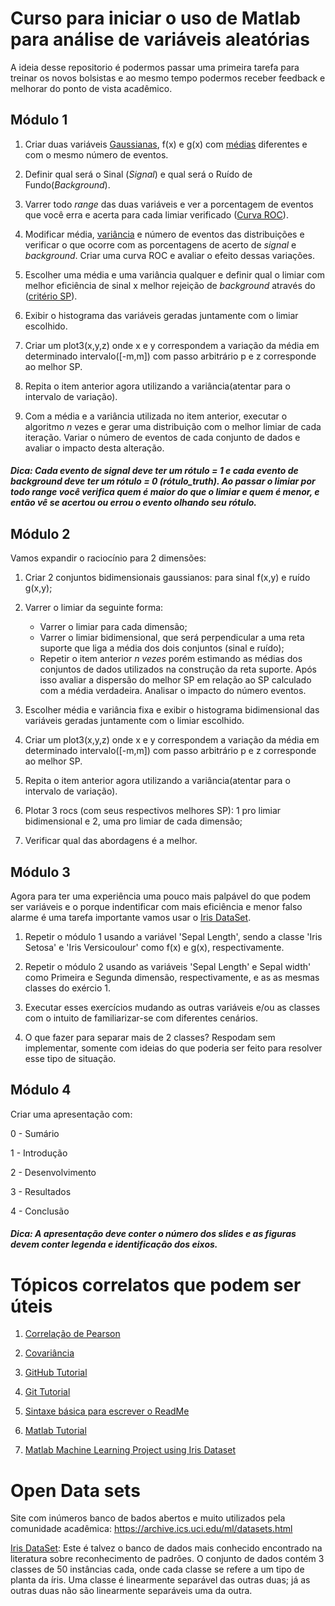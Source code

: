 # Curso para iniciar o uso de Matlab para análise de variáveis aleatórias

A ideia desse repositorio é podermos passar uma primeira tarefa para treinar os novos bolsistas e ao mesmo tempo podermos receber feedback e melhorar do ponto de vista acadêmico.

## Módulo 1 

1. Criar duas variáveis [Gaussianas](https://www.inf.ufsc.br/~andre.zibetti/probabilidade/normal.html), f(x) e g(x) com [médias](http://www.est.ufmg.br/~marcosop/est031/aulas/Capitulo_4_1.pdf) diferentes e com o mesmo número de eventos. 

2. Definir qual será o Sinal (*Signal*) e qual será o Ruído de Fundo(*Background*).

3. Varrer todo *range* das duas variáveis e ver a porcentagem de eventos que você erra e acerta para cada limiar verificado 
([Curva ROC](http://crsouza.com/2009/07/13/analise-de-poder-discriminativo-atraves-de-curvas-roc/)).

4. Modificar média, [variância](http://www.est.ufmg.br/~marcosop/est031/aulas/Capitulo_4_1.pdf) e número de eventos das distribuições e verificar o que ocorre com as porcentagens de acerto de *signal* e *background*. Criar uma curva ROC e avaliar o efeito dessas variações.

5. Escolher uma média e uma variância qualquer e definir qual o limiar com melhor eficiência de sinal x melhor rejeição de *background* através do ([critério SP](https://drive.google.com/file/d/1VifytdIoQkYvuBUzW5Ybgk0QH36XDAP3/view (Página 98))).

6. Exibir o histograma das variáveis geradas juntamente com o limiar escolhido.

7. Criar um plot3(x,y,z) onde x e y correspondem a variação da média em determinado intervalo([-m,m]) com passo arbitrário p e z corresponde ao melhor SP. 

8. Repita o item anterior agora utilizando a variância(atentar para o intervalo de variação).

9. Com a média e a variância utilizada no item anterior, executar o algoritmo *n* vezes e gerar uma distribuição com o melhor limiar de cada iteração. Variar o número de eventos de cada conjunto de dados e avaliar o impacto desta alteração.

##### Dica: Cada evento de *signal* deve ter um rótulo = 1 e cada evento de *background* deve ter um rótulo = 0 (rótulo_truth). Ao passar o limiar por todo range você verifica quem é maior do que o limiar e quem é menor, e então vê se acertou ou errou o evento olhando seu rótulo.

## Módulo 2

Vamos expandir o raciocínio para 2 dimensões:

1. Criar 2 conjuntos bidimensionais gaussianos: para sinal f(x,y) e ruído g(x,y);

2. Varrer o limiar da seguinte forma:
   - Varrer o limiar para cada dimensão;  
   - Varrer o limiar bidimensional, que será perpendicular a uma reta suporte que liga a média dos dois conjuntos (sinal e ruído);
   - Repetir o item anterior *n vezes* porém estimando as médias dos conjuntos de dados utilizados na construção da reta suporte. Após isso avaliar a dispersão do melhor SP em relação ao SP calculado com a média verdadeira. Analisar o impacto do número eventos.
   
3. Escolher média e variância fixa e exibir o histograma bidimensional das variáveis geradas juntamente com o limiar escolhido.

4. Criar um plot3(x,y,z) onde x e y correspondem a variação da média em determinado intervalo([-m,m]) com passo arbitrário p e z corresponde ao melhor SP. 

5. Repita o item anterior agora utilizando a variância(atentar para o intervalo de variação).

6. Plotar 3 rocs (com seus respectivos melhores SP): 1 pro limiar bidimensional e 2, uma pro limiar de cada dimensão;

7. Verificar qual das abordagens é a melhor.

## Módulo 3

Agora para ter uma experiência uma pouco mais palpável do que podem ser variáveis e o porque indentificar com mais eficiência e menor falso alarme é uma tarefa importante vamos usar o [Iris DataSet](https://archive.ics.uci.edu/ml/datasets/iris).

1. Repetir o módulo 1 usando a variável 'Sepal Length', sendo a classe 'Iris Setosa' e 'Iris Versicoulour' como f(x) e g(x), respectivamente.

2. Repetir o módulo 2 usando as variáveis 'Sepal Length' e Sepal width' como Primeira e Segunda dimensão, respectivamente, e as as mesmas classes do exércio 1.

3. Executar esses exercícios mudando as outras variáveis e/ou as classes com o intuito de familiarizar-se com diferentes cenários.

4. O que fazer para separar mais de 2 classes? Respodam sem implementar, somente com ideias do que poderia ser feito para resolver esse tipo de situação.

## Módulo 4

Criar uma apresentação com:

0 - Sumário


1 - Introdução


2 - Desenvolvimento


3 - Resultados


4 - Conclusão

##### Dica: A apresentação deve conter o número dos slides e as figuras devem conter legenda e identificação dos eixos.


# Tópicos correlatos que podem ser úteis

1. [Correlação de Pearson](https://www.inf.ufsc.br/~vera.carmo/Correlacao/Correlacao_Pearson_Spearman_Kendall.pdf)

2. [Covariância](http://www.portalaction.com.br/probabilidades/42-covariancia-e-coeficiente-de-correlacao)

3. [GitHub Tutorial](https://guides.github.com/activities/hello-world/)

4. [Git Tutorial](https://guides.github.com/introduction/git-handbook/)

5. [Sintaxe básica para escrever o ReadMe](https://help.github.com/en/articles/basic-writing-and-formatting-syntax)

6. [Matlab Tutorial](https://web.eecs.umich.edu/~aey/eecs451/matlab.pdf)

7. [Matlab Machine Learning Project using Iris Dataset](https://github.com/akulagrawal/ML-with-Matlab)

# Open Data sets

Site com inúmeros banco de bados abertos e muito utilizados pela comunidade acadêmica:
https://archive.ics.uci.edu/ml/datasets.html

[Iris DataSet](https://archive.ics.uci.edu/ml/datasets/iris): Este é talvez o banco de dados mais conhecido encontrado na literatura sobre reconhecimento de padrões. O conjunto de dados contém 3 classes de 50 instâncias cada, onde cada classe se refere a um tipo de planta da íris. Uma classe é linearmente separável das outras duas; já as outras duas não são linearmente separáveis uma da outra.
